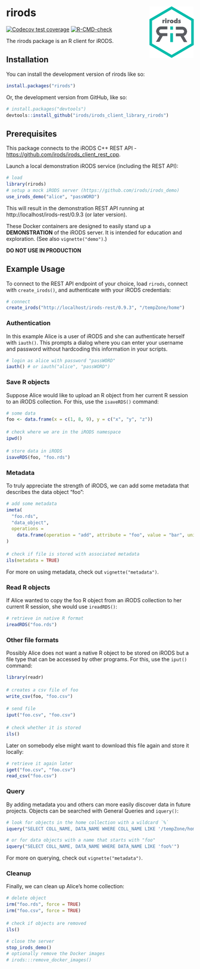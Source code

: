
<!-- README.md is generated from README.Rmd. Please edit that file -->

# rirods <a href="https://dplyr.tidyverse.org"><img src="man/figures/logo.png" align="right" height="138" /></a>

<!-- badges: start -->

[![Codecov test
coverage](https://codecov.io/gh/irods/irods_client_library_rirods/branch/main/graph/badge.svg)](https://app.codecov.io/gh/irods/irods_client_library_rirods?branch=main)
[![R-CMD-check](https://github.com/irods/irods_client_library_rirods/actions/workflows/R-CMD-check.yaml/badge.svg)](https://github.com/irods/irods_client_library_rirods/actions/workflows/R-CMD-check.yaml)
<!-- badges: end -->

The rirods package is an R client for iRODS.

## Installation

You can install the development version of rirods like so:

``` r
install.packages("rirods")
```

Or, the development version from GitHub, like so:

``` r
# install.packages("devtools")
devtools::install_github("irods/irods_client_library_rirods")
```

## Prerequisites

This package connects to the iRODS C++ REST API -
https://github.com/irods/irods_client_rest_cpp.

Launch a local demonstration iRODS service (including the REST API):

``` r
# load
library(rirods)
# setup a mock iRODS server (https://github.com/irods/irods_demo)
use_irods_demo("alice", "passWORD")
```

This will result in the demonstration REST API running at
http://localhost/irods-rest/0.9.3 (or later version).

These Docker containers are designed to easily stand up a
**DEMONSTRATION** of the iRODS server. It is intended for education and
exploration. (See also `vignette("demo")`.)

**DO NOT USE IN PRODUCTION**

## Example Usage

To connect to the REST API endpoint of your choice, load `rirods`,
connect with `create_irods()`, and authenticate with your iRODS
credentials:

``` r
# connect
create_irods("http://localhost/irods-rest/0.9.3", "/tempZone/home")
```

### Authentication

In this example Alice is a user of iRODS and she can authenticate
herself with `iauth()`. This prompts a dialog where you can enter your
username and password without hardcoding this information in your
scripts.

``` r
# login as alice with password "passWORD"
iauth() # or iauth("alice", "passWORD")
```

### Save R objects

Suppose Alice would like to upload an R object from her current R
session to an iRODS collection. For this, use the `isaveRDS()` command:

``` r
# some data
foo <- data.frame(x = c(1, 8, 9), y = c("x", "y", "z"))

# check where we are in the iRODS namespace
ipwd()

# store data in iRODS
isaveRDS(foo, "foo.rds")
```

### Metadata

To truly appreciate the strength of iRODS, we can add some metadata that
describes the data object “foo”:

``` r
# add some metadata
imeta(
  "foo.rds", 
  "data_object", 
  operations = 
    data.frame(operation = "add", attribute = "foo", value = "bar", units = "baz")
)

# check if file is stored with associated metadata
ils(metadata = TRUE)
```

For more on using metadata, check out `vignette("metadata")`.

### Read R objects

If Alice wanted to copy the foo R object from an iRODS collection to her
current R session, she would use `ireadRDS()`:

``` r
# retrieve in native R format
ireadRDS("foo.rds")
```

### Other file formats

Possibly Alice does not want a native R object to be stored on iRODS but
a file type that can be accessed by other programs. For this, use the
`iput()` command:

``` r
library(readr)

# creates a csv file of foo
write_csv(foo, "foo.csv")

# send file
iput("foo.csv", "foo.csv")

# check whether it is stored
ils()
```

Later on somebody else might want to download this file again and store
it locally:

``` r
# retrieve it again later
iget("foo.csv", "foo.csv")
read_csv("foo.csv")
```

### Query

By adding metadata you and others can more easily discover data in
future projects. Objects can be searched with General Queries and
`iquery()`:

``` r
# look for objects in the home collection with a wildcard `%`
iquery("SELECT COLL_NAME, DATA_NAME WHERE COLL_NAME LIKE '/tempZone/home/%'")
```

``` r
# or for data objects with a name that starts with "foo"
iquery("SELECT COLL_NAME, DATA_NAME WHERE DATA_NAME LIKE 'foo%'")
```

For more on querying, check out `vignette("metadata")`.

### Cleanup

Finally, we can clean up Alice’s home collection:

``` r
# delete object
irm("foo.rds", force = TRUE)
irm("foo.csv", force = TRUE)

# check if objects are removed
ils()
```

``` r
# close the server
stop_irods_demo()
# optionally remove the Docker images
# irods:::remove_docker_images()
```
